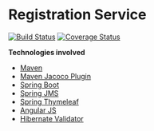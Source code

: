 # Registration Service
[![Build Status](https://travis-ci.org/aveowl/Registration-Service.svg?branch=master)](https://travis-ci.org/aveowl/Registration-Service)
[![Coverage Status](https://coveralls.io/repos/github/aveowl/Registration-Service/badge.svg?branch=master)](https://coveralls.io/github/aveowl/Registration-Service?branch=master)

**Technologies involved**
* [Maven](https://maven.apache.org/)
* [Maven Jacoco Plugin](http://www.eclemma.org/jacoco/trunk/doc/maven.html)
* [Spring Boot](http://docs.spring.io/spring-boot/docs/current/reference/htmlsingle/)
* [Spring JMS](http://docs.spring.io/spring/docs/current/spring-framework-reference/html/jms.html)
* [Spring Thymeleaf](http://www.thymeleaf.org/documentation.html)
* [Angular JS](https://angularjs.org/)
* [Hibernate Validator](http://hibernate.org/validator/)
